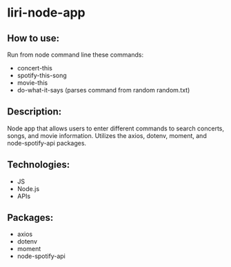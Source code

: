 # liri-node-app

## How to use:
Run from node command line these commands:
- concert-this <band name>
- spotify-this-song <song name>
- movie-this <movie name>
- do-what-it-says       (parses command from random random.txt)

## Description:
Node app that allows users to enter different commands to search concerts, songs, and movie information. Utilizes the axios, dotenv, moment, and node-spotify-api packages.

## Technologies: 
- JS
- Node.js
- APIs

## Packages:
- axios
- dotenv
- moment
- node-spotify-api
